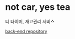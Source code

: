 # not car, yes tea

티 타이머, 재고관리 서비스

[back-end repository](https://github.com/Azamman327/yes-tea-backend)
